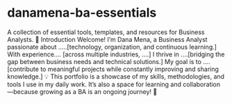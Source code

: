 # danamena-ba-essentials
A collection of essential tools, templates, and resources for Business Analysts.
🔹 Introduction
Welcome! I’m Dana Mena, a Business Analyst passionate about .....[technology, organization, and continuous learning.] 
With experience.... [across multiple industries, ....]
I thrive in ....[bridging the gap between business needs and technical solutions.] 
My goal is to ....[contribute to meaningful projects while constantly improving and sharing knowledge.]
💡 This portfolio is a showcase of my skills, methodologies, and tools I use in my daily work. It’s also a space for learning and collaboration—because growing as a BA is an ongoing journey! 🚀
